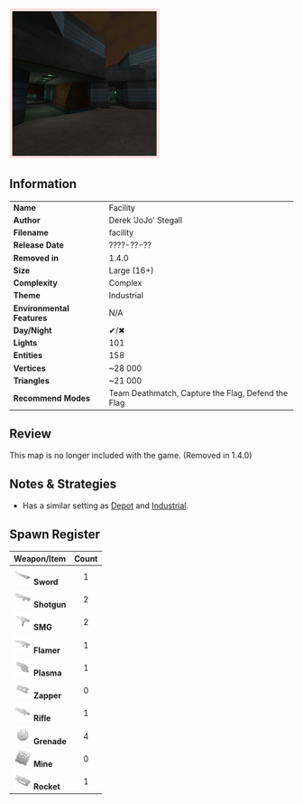 <img style='border:5px solid #ffe0e0e0' src="../images/maps-old/facility.png" width="256px" />

## Information

|                            |                                                     |
|----------------------------|-----------------------------------------------------|
| **Name**                   | Facility                                            |
| **Author**                 | Derek 'JoJo' Stegall                                |
| **Filename**               | facility                                            |
| **Release Date**           | ????-??-??                                          |
| **Removed in**             | 1.4.0                                               |
| **Size**                   | Large (16+)                                         |
| **Complexity**             | Complex                                             |
| **Theme**                  | Industrial                                          |
| **Environmental Features** | N/A                                                 |
| **Day/Night**              | ✔/✖                                                 |
| **Lights**                 | 101                                                 |
| **Entities**               | 158                                                 |
| **Vertices**               | ~28 000                                             |
| **Triangles**              | ~21 000                                             |
| **Recommend Modes**        | Team Deathmatch, Capture the Flag, Defend the Flag |

## Review

This map is no longer included with the game. (Removed in 1.4.0)

## Notes & Strategies

- Has a similar setting as [Depot](Depot.md) and [Industrial](Industrial.md).

## Spawn Register

| Weapon/Item                                                         | Count |
|---------------------------------------------------------------------|:-----:|
| <img src="../images/weapons/sword.png" width="32px"/> **Sword**     |   1   |
| <img src="../images/weapons/shotgun.png" width="32px"/> **Shotgun** |   2   |
| <img src="../images/weapons/smg.png" width="32px"/> **SMG**         |   2   |
| <img src="../images/weapons/flamer.png" width="32px"/> **Flamer**   |   1   |
| <img src="../images/weapons/plasma.png" width="32px"/> **Plasma**   |   1   |
| <img src="../images/weapons/zapper.png" width="32px"/> **Zapper**   |   0   |
| <img src="../images/weapons/rifle.png" width="32px"/> **Rifle**     |   1   |
| <img src="../images/weapons/grenade.png" width="32px"/> **Grenade** |   4   |
| <img src="../images/weapons/mine.png" width="32px"/> **Mine**       |   0   |
| <img src="../images/weapons/rocket.png" width="32px"/> **Rocket**   |   1   |
